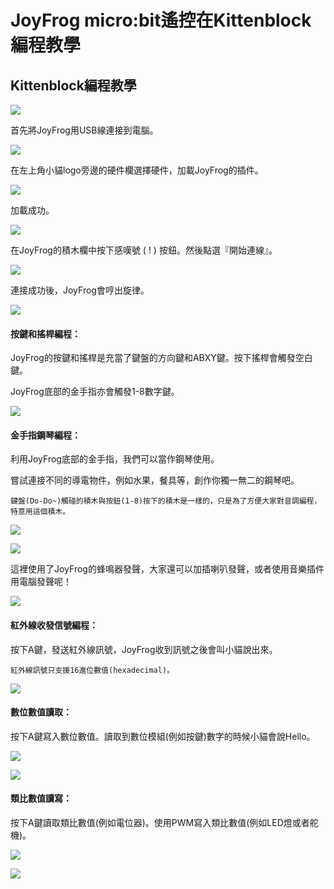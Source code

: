 # JoyFrog micro:bit遙控在Kittenblock編程教學

## Kittenblock編程教學

![](../../functional_module/PWmodules/images/kbbanner.png)

首先將JoyFrog用USB線連接到電腦。

![](../images/joyfrogcon.png)

在左上角小貓logo旁邊的硬件欄選擇硬件，加載JoyFrog的插件。

![](../images/joyfrogadd.png)

加載成功。

![](../images/joyfrogsuccess.png)

在JoyFrog的積木欄中按下感嘆號 ( ! ) 按鈕。然後點選『開始連線』。

![](../images/joyfrog11.png)

連接成功後，JoyFrog會哼出旋律。

![](../images/joyfrog12.png)

#### 按鍵和搖桿編程：

JoyFrog的按鍵和搖桿是充當了鍵盤的方向鍵和ABXY鍵。按下搖桿會觸發空白鍵。

JoyFrog底部的金手指亦會觸發1-8數字鍵。

![](../images/joyfrog13.png)

#### 金手指鋼琴編程：

利用JoyFrog底部的金手指，我們可以當作鋼琴使用。

嘗試連接不同的導電物件，例如水果，餐具等，創作你獨一無二的鋼琴吧。

    鍵盤(Do-Do~)觸碰的積木與按鈕(1-8)按下的積木是一樣的，只是為了方便大家對音調編程，特意用這個積木。

![](../images/joyfrog14.png)

![](../images/piano.png)

這裡使用了JoyFrog的蜂鳴器發聲，大家還可以加插喇叭發聲，或者使用音樂插件用電腦發聲呢！

![](../images/joyfrog_3.5.png)

#### 紅外線收發信號編程：

按下A鍵，發送紅外線訊號，JoyFrog收到訊號之後會叫小貓說出來。

    紅外線訊號只支援16進位數值(hexadecimal)。

![](../images/joyfrog15.png)

#### 數位數值讀取：

按下A鍵寫入數位數值。讀取到數位模組(例如按鍵)數字的時候小貓會說Hello。

![](../images/joyfrogButton.png)

![](../images/joyfrog16.png)

#### 類比數值讀寫：

按下A鍵讀取類比數值(例如電位器)。使用PWM寫入類比數值(例如LED燈或者舵機)。

![](../images/joyfrogServo.png)

![](../images/joyfrog17.png)
